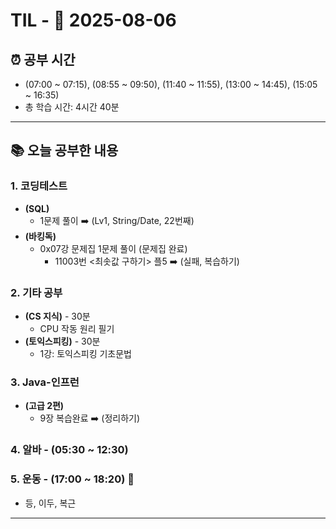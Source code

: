 # TIL - 📅 2025-08-06

## ⏰ 공부 시간
- (07:00 ~ 07:15), (08:55 ~ 09:50), (11:40 ~ 11:55), (13:00 ~ 14:45), (15:05 ~ 16:35)
- 총 학습 시간: 4시간 40분

---

## 📚 오늘 공부한 내용
### 1. 코딩테스트
- **(SQL)**
  - 1문제 풀이 ➡️ (Lv1, String/Date, 22번째)
- **(바킹독)**
  - 0x07강 문제집 1문제 풀이 (문제집 완료)
    - 11003번 <최솟값 구하기> 플5 ➡️ (실패, 복습하기)

### 2. 기타 공부
- **(CS 지식)** - 30분
  - CPU 작동 원리 필기
- **(토익스피킹)** - 30분
  - 1강: 토익스피킹 기초문법

### 3. Java-인프런
- **(고급 2편)**
  - 9장 복습완료 ➡️ (정리하기)

### 4. 알바 - (05:30 ~ 12:30)

### 5. 운동 - (17:00 ~ 18:20) 👟
- 등, 이두, 복근

---
